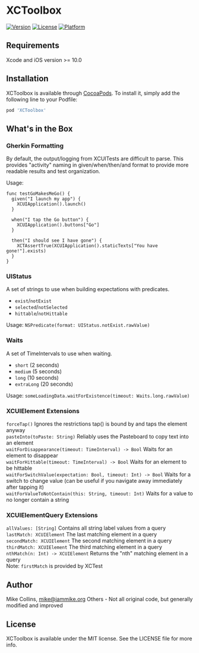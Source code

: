 # XCToolbox

[![Version](https://img.shields.io/cocoapods/v/XCToolbox.svg?style=flat)](https://cocoapods.org/pods/XCToolbox)
[![License](https://img.shields.io/cocoapods/l/XCToolbox.svg?style=flat)](https://cocoapods.org/pods/XCToolbox)
[![Platform](https://img.shields.io/cocoapods/p/XCToolbox.svg?style=flat)](https://cocoapods.org/pods/XCToolbox)

## Requirements

Xcode and iOS version >= 10.0

## Installation

XCToolbox is available through [CocoaPods](https://cocoapods.org). To install
it, simply add the following line to your Podfile:

```ruby
pod 'XCToolbox'
```

## What's in the Box

### Gherkin Formatting

By default, the output/logging from XCUITests are difficult to parse. This provides "activity" naming in given/when/then/and format to provide more readable results and test organization.

Usage:
```
func testGoMakesMeGo() {
  given("I launch my app") {
    XCUIApplication().launch()
  }
  
  when("I tap the Go button") {
    XCUIApplication().buttons["Go"]
  }
     
  then("I should see I have gone") {
    XCTAssertTrue(XCUIApplication().staticTexts["You have gone!"].exists)
  }
}
```

### UIStatus

A set of strings to use when building expectations with predicates.

- `exist`/`notExist`
- `selected`/`notSelected`
- `hittable`/`notHittable`

Usage: `NSPredicate(format: UIStatus.notExist.rawValue)`

### Waits

A set of TimeIntervals to use when waiting.

- `short` (2 seconds)
- `medium` (5 seconds)
- `long` (10 seconds)
- `extraLong` (20 seconds)

Usage: `someLoadingData.waitForExistence(timeout: Waits.long.rawValue)`

### XCUIElement Extensions

`forceTap()` Ignores the restrictions tap() is bound by and taps the element anyway  
`pasteInto(toPaste: String)` Reliably uses the Pasteboard to copy text into an element  
`waitForDisappearance(timeout: TimeInterval) -> Bool` Waits for an element to disappear  
`waitForHittable(timeout: TimeInterval) -> Bool` Waits for an element to be hittable  
`waitForSwitchValue(expectation: Bool, timeout: Int) -> Bool` Waits for a switch to change value (can be useful if you navigate away immediately after tapping it)  
`waitForValueToNotContain(this: String, timeout: Int)` Waits for a value to no longer contain a string  

### XCUIElementQuery Extensions

`allValues: [String]` Contains all string label values from a query  
`lastMatch: XCUIElement` The last matching element in a query  
`secondMatch: XCUIElement` The second matching element in a query  
`thirdMatch: XCUIElement` The third matching element in a query  
`nthMatch(n: Int) -> XCUIElement` Returns the "nth" matching element in a query  
Note: `firstMatch` is provided by XCTest  

## Author

Mike Collins, mike@iammike.org
Others - Not all original code, but generally modified and improved

## License

XCToolbox is available under the MIT license. See the LICENSE file for more info.
